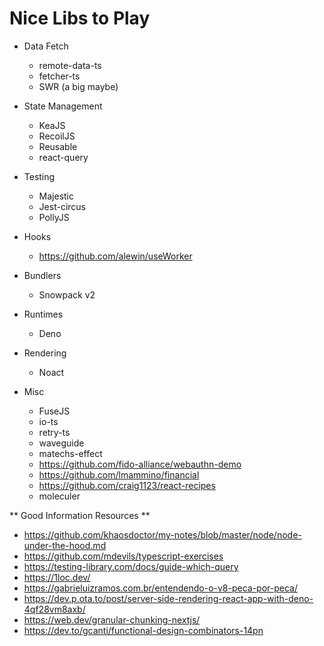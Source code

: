 # Nice Libs to Play

* Data Fetch
  - remote-data-ts
  - fetcher-ts
  - SWR (a big maybe)

* State Management
  - KeaJS
  - RecoilJS
  - Reusable
  - react-query

* Testing
  - Majestic
  - Jest-circus
  - PollyJS

* Hooks
  - https://github.com/alewin/useWorker

* Bundlers
  - Snowpack v2

* Runtimes
  - Deno

* Rendering
  - Noact

* Misc
  - FuseJS
  - io-ts
  - retry-ts
  - waveguide
  - matechs-effect
  - https://github.com/fido-alliance/webauthn-demo
  - https://github.com/lmammino/financial 
  - https://github.com/craig1123/react-recipes
  - moleculer

** Good Information Resources ** 

* https://github.com/khaosdoctor/my-notes/blob/master/node/node-under-the-hood.md
* https://github.com/mdevils/typescript-exercises
* https://testing-library.com/docs/guide-which-query
* https://1loc.dev/
* https://gabrieluizramos.com.br/entendendo-o-v8-peca-por-peca/
* https://dev.p.ota.to/post/server-side-rendering-react-app-with-deno-4qf28vm8axb/
* https://web.dev/granular-chunking-nextjs/
* https://dev.to/gcanti/functional-design-combinators-14pn
